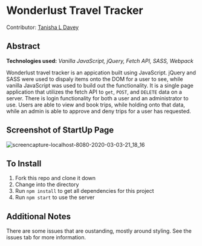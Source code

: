 # Wonderlust Travel Tracker
Contributor: [Tanisha L Davey](https://github.com/tanishalatoya)

## Abstract
**Technologies used:** _Vanilla JavaScript, jQuery, Fetch API, SASS, Webpack_

Wonderlust travel tracker is an appication built using JavaScript. jQuery and SASS were used to dispaly items onto the DOM for a user to see, while vanilla JavaScript was used to build out the functionality. It is a single page application that utilizes the fetch API to `get`, `POST`, and `DELETE` data on a server. There is login functionality for both a user and an administrator to use. Users are able to view and book trips, while holding onto that data, while an admin is able to approve and deny trips for a user has requested.

## Screenshot of StartUp Page

![screencapture-localhost-8080-2020-03-03-21_18_16](https://user-images.githubusercontent.com/41553045/75844974-f37fbf80-5d94-11ea-8528-dfc86c98475d.png)

## To Install
1. Fork this repo and clone it down
1. Change into the directory
1. Run `npm install` to get all dependencies for this project
1. Run `npm start` to use the server

## Additional Notes
There are some issues that are oustanding, mostly around styling. See the issues tab for more information. 

